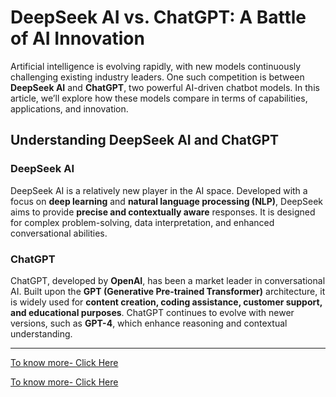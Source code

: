 # DeepSeek AI vs. ChatGPT: A Battle of AI Innovation

Artificial intelligence is evolving rapidly, with new models continuously challenging existing industry leaders. One such competition is between **DeepSeek AI** and **ChatGPT**, two powerful AI-driven chatbot models. In this article, we’ll explore how these models compare in terms of capabilities, applications, and innovation.

## Understanding DeepSeek AI and ChatGPT

### DeepSeek AI
DeepSeek AI is a relatively new player in the AI space. Developed with a focus on **deep learning** and **natural language processing (NLP)**, DeepSeek aims to provide **precise and contextually aware** responses. It is designed for complex problem-solving, data interpretation, and enhanced conversational abilities.

### ChatGPT
ChatGPT, developed by **OpenAI**, has been a market leader in conversational AI. Built upon the **GPT (Generative Pre-trained Transformer)** architecture, it is widely used for **content creation, coding assistance, customer support, and educational purposes**. ChatGPT continues to evolve with newer versions, such as **GPT-4**, which enhance reasoning and contextual understanding.

---

[To know more- Click Here](https://sougatasau.online/deepseeks-ai-vs-chatgpt-a-battle-of-ai-innovation/)

[To know more- Click Here](https://sougatasau.online/deepseeks-ai-vs-chatgpt-a-battle-of-ai-innovation/)

